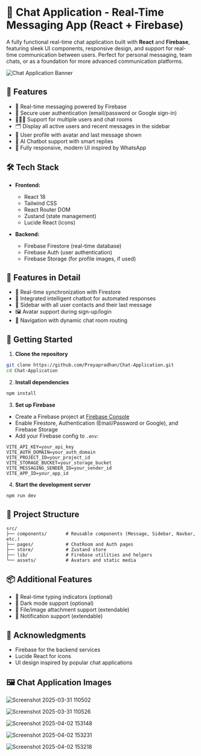 # 💬 Chat Application - Real-Time Messaging App (React + Firebase)

A fully functional real-time chat application built with **React** and **Firebase**, featuring sleek UI components, responsive design, and support for real-time communication between users. Perfect for personal messaging, team chats, or as a foundation for more advanced communication platforms.

![Chat Application Banner](https://github.com/user-attachments/assets/a7fa9a02-5b67-4ad8-861c-ece1acfa8d13?auto=format&fit=crop&q=80&w=800)

## 🚀 Features

- 💬 Real-time messaging powered by Firebase
- 🔐 Secure user authentication (email/password or Google sign-in)
- 🧑‍🤝‍🧑 Support for multiple users and chat rooms
- 🗂️ Display all active users and recent messages in the sidebar
- 👤 User profile with avatar and last message shown
- 🤖 AI Chatbot support with smart replies
- 📱 Fully responsive, modern UI inspired by WhatsApp

## 🛠️ Tech Stack

- **Frontend:**
  - React 18
  - Tailwind CSS
  - React Router DOM
  - Zustand (state management)
  - Lucide React (icons)

- **Backend:**
  - Firebase Firestore (real-time database)
  - Firebase Auth (user authentication)
  - Firebase Storage (for profile images, if used)

## 🧠 Features in Detail

- 🔄 Real-time synchronization with Firestore
- 🤖 Integrated intelligent chatbot for automated responses
- 👥 Sidebar with all user contacts and their last message
- 🖼️ Avatar support during sign-up/login
- 🧭 Navigation with dynamic chat room routing

## 🚀 Getting Started

1. **Clone the repository**
```bash
git clone https://github.com/Preyapradhan/Chat-Application.git
cd Chat-Application
```

2. **Install dependencies**
```bash
npm install
```

3. **Set up Firebase**
- Create a Firebase project at [Firebase Console](https://console.firebase.google.com/)
- Enable Firestore, Authentication (Email/Password or Google), and Firebase Storage
- Add your Firebase config to `.env`:
```env
VITE_API_KEY=your_api_key
VITE_AUTH_DOMAIN=your_auth_domain
VITE_PROJECT_ID=your_project_id
VITE_STORAGE_BUCKET=your_storage_bucket
VITE_MESSAGING_SENDER_ID=your_sender_id
VITE_APP_ID=your_app_id
```

4. **Start the development server**
```bash
npm run dev
```

## 📁 Project Structure

```
src/
├── components/       # Reusable components (Message, Sidebar, Navbar, etc.)
├── pages/            # ChatRoom and Auth pages
├── store/            # Zustand store
├── lib/              # Firebase utilities and helpers
└── assets/           # Avatars and static media
```

## 📦 Additional Features

- 👀 Real-time typing indicators (optional)
- 🌙 Dark mode support (optional)
- 📎 File/image attachment support (extendable)
- 🔔 Notification support (extendable)

## 🙏 Acknowledgments

- Firebase for the backend services
- Lucide React for icons
- UI design inspired by popular chat applications

## 🖼️ Chat Application Images

![Screenshot 2025-03-31 110502](https://github.com/user-attachments/assets/f4edc610-69bd-4bb0-b5c7-2465e6cf50c0)


![Screenshot 2025-03-31 110526](https://github.com/user-attachments/assets/93015090-f31c-4330-9a77-698c992076e5)


![Screenshot 2025-04-02 153148](https://github.com/user-attachments/assets/967c2b16-ecab-40ec-8f77-721cec20c5c6)


![Screenshot 2025-04-02 153231](https://github.com/user-attachments/assets/b03d3eb8-b09a-463b-ac95-733509e772d1)


![Screenshot 2025-04-02 153218](https://github.com/user-attachments/assets/97992477-2fd3-4d36-8098-e9a57924cd74)



